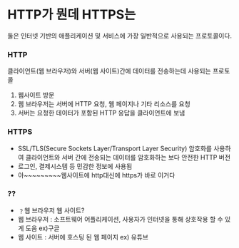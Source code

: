 # HTTP가 뭔데 HTTPS는

둘은 인터넷 기반의 애플리케이션 및 서비스에 가장 일반적으로 사용되는 프로토콜이다.

### HTTP
클라이언트(웹 브라우저)와 서버(웹 사이트)간에 데이터를 전송하는데 사용되는 프로토콜 
1. 웹사이트 방문
2. 웹 브라우저는 서버에 HTTP 요청, 웹 페이지나 기타 리소스를 요청
3. 서버는 요청한 데이터가 포함된 HTTP 응답을 클라이언트에 보냄

### HTTPS
- SSL/TLS(Secure Sockets Layer/Transport Layer Security) 암호화를 사용하여 클라이언트와 서버 간에 전송되는 데이터를 암호화하는 보다 안전한 HTTP 버전 
- 로그인, 결제시스템 등 민감한 정보에 사용됨
- 아~~~~~~~~~웹사이트에 http대신에 https가 바로 이거다


### ⁇
-   ﹖웹 브라우저 웹 사이트?
  - 웹 브라우저 : 소프트웨어 어플리케이션, 사용자가 인터넷을 통해 상호작용 할 수 있게 도움 ex)구글
  - 웹 사이트 : 서버에 호스팅 된 웹 페이지 ex) 유튜브